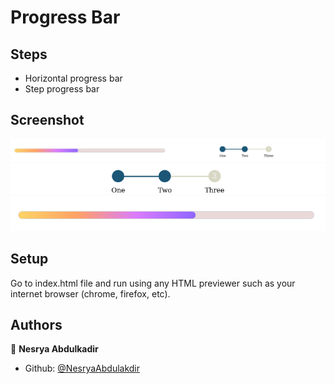 # Progress Bar

## Steps

- Horizontal progress bar
- Step progress bar

## Screenshot

![Screenshot](assets/ss1.png)  
![Screenshot](assets/ss2.png)  
![Screenshot](assets/ss3.png)

## Setup

Go to index.html file and run using any HTML previewer such as your internet browser (chrome, firefox, etc).

## Authors

👤 **Nesrya Abdulkadir**

- Github: [@NesryaAbdulakdir](https://github.com/NesryaAbdulkadir)
